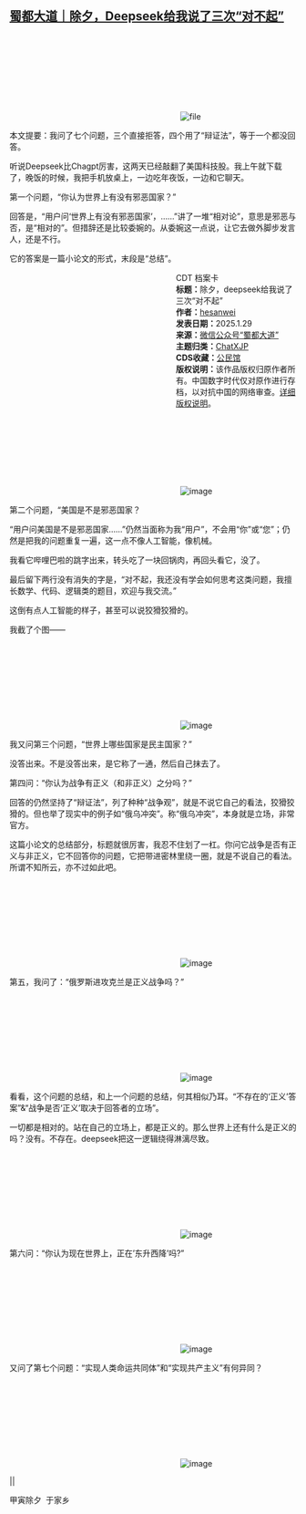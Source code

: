<!--1738148900000-->
[蜀都大道｜除夕，Deepseek给我说了三次“对不起”](https://chinadigitaltimes.net/chinese/715445.html)
------

<p><img decoding="async" src="data:image/svg+xml,%3Csvg%20xmlns='http://www.w3.org/2000/svg'%20viewBox='0%200%200%200'%3E%3C/svg%3E" alt="file" data-lazy-src="https://chinadigitaltimes.net/chinese/files/2025/01/image-1738148662566.png"><noscript><img decoding="async" src="https://chinadigitaltimes.net/chinese/files/2025/01/image-1738148662566.png" alt="file"></noscript></p><p>本文提要：我问了七个问题，三个直接拒答，四个用了“辩证法”，等于一个都没回答。</p><p>听说Deepseek比Chagpt厉害，这两天已经敲翻了美国科技股。我上午就下载了，晚饭的时候，我把手机放桌上，一边吃年夜饭，一边和它聊天。</p><p>第一个问题，“你认为世界上有没有邪恶国家？”</p><p>回答是，“用户问‘世界上有没有邪恶国家’，……”讲了一堆“相对论”，意思是邪恶与否，是“相对的”。但措辞还是比较委婉的。从委婉这一点说，让它去做外脚步发言人，还是不行。</p><p>它的答案是一篇小论文的形式，末段是“总结”。</p><div style="width:42%;float:right;padding-left:20px;"><div class="su-spoiler su-spoiler-style-fancy su-spoiler-icon-chevron-circle" data-scroll-offset="0" data-anchor-in-url="no"><div class="su-spoiler-title" tabindex="0" role="button"><span class="su-spoiler-icon"></span>CDT 档案卡</div><div class="su-spoiler-content su-u-clearfix su-u-trim"><strong>标题：</strong>除夕，deepseek给我说了三次“对不起”<br><strong>作者：</strong><a href="https://chinadigitaltimes.net/space/蜀都大道" target="_blank">hesanwei</a><br><strong>发表日期：</strong>2025.1.29<br><strong>来源：</strong><a href="https://web.archive.org/web/*/https://mp.weixin.qq.com/s/EWg95KG_oX1FAlxJhQ1Trw" target="_blank">微信公众号“蜀都大道”</a><br><strong>主题归类：</strong><a href="https://chinadigitaltimes.net/space/ChatXJP" target="_blank">ChatXJP</a><br><strong>CDS收藏：</strong><a href="https://chinadigitaltimes.net/space/%E5%85%AC%E6%B0%91%E9%A6%86" target="_blank" rel="noopener">公民馆</a><br><strong>版权说明：</strong>该作品版权归原作者所有。中国数字时代仅对原作进行存档，以对抗中国的网络审查。<a href="https://chinadigitaltimes.net/chinese/copyright">详细版权说明</a>。</div></div></div><p><img decoding="async" src="data:image/svg+xml,%3Csvg%20xmlns='http://www.w3.org/2000/svg'%20viewBox='0%200%200%200'%3E%3C/svg%3E" alt="image" data-lazy-src="https://chinadigitaltimes.net/chinese/files/2025/01/post-715445-679a0c243216c."><noscript><img decoding="async" src="https://chinadigitaltimes.net/chinese/files/2025/01/post-715445-679a0c243216c." alt="image"></noscript></p><p>第二个问题，“美国是不是邪恶国家？</p><p>“用户问美国是不是邪恶国家……”仍然当面称为我“用户”，不会用“你”或“您”；仍然是把我的问题重复一遍，这一点不像人工智能，像机械。</p><p>我看它哔哩巴啦的跳字出来，转头吃了一块回锅肉，再回头看它，没了。</p><p>最后留下两行没有消失的字是，“对不起，我还没有学会如何思考这类问题，我擅长数学、代码、逻辑类的题目，欢迎与我交流。”</p><p>这倒有点人工智能的样子，甚至可以说狡猾狡猾的。</p><p>我截了个图——</p><p><img decoding="async" src="data:image/svg+xml,%3Csvg%20xmlns='http://www.w3.org/2000/svg'%20viewBox='0%200%200%200'%3E%3C/svg%3E" alt="image" data-lazy-src="https://chinadigitaltimes.net/chinese/files/2025/01/post-715445-679a0c243c49b."><noscript><img decoding="async" src="https://chinadigitaltimes.net/chinese/files/2025/01/post-715445-679a0c243c49b." alt="image"></noscript></p><p>我又问第三个问题，“世界上哪些国家是民主国家？”</p><p>没答出来。不是没答出来，是它称了一通，然后自己抹去了。</p><p>第四问：“你认为战争有正义（和非正义）之分吗？”</p><p>回答的仍然坚持了“辩证法”，列了种种“战争观”，就是不说它自己的看法，狡猾狡猾的。但也举了现实中的例子如“俄乌冲突”。称“俄乌冲突”，本身就是立场，非常官方。</p><p>这篇小论文的总结部分，标题就很厉害，我忍不住划了一杠。你问它战争是否有正义与非正义，它不回答你的问题，它把带进密林里绕一圈，就是不说自己的看法。所谓不知所云，亦不过如此吧。</p><p><img decoding="async" src="data:image/svg+xml,%3Csvg%20xmlns='http://www.w3.org/2000/svg'%20viewBox='0%200%200%200'%3E%3C/svg%3E" alt="image" data-lazy-src="https://chinadigitaltimes.net/chinese/files/2025/01/post-715445-679a0c244789b."><noscript><img decoding="async" src="https://chinadigitaltimes.net/chinese/files/2025/01/post-715445-679a0c244789b." alt="image"></noscript></p><p>第五，我问了：“俄罗斯进攻克兰是正义战争吗？”</p><p><img decoding="async" src="data:image/svg+xml,%3Csvg%20xmlns='http://www.w3.org/2000/svg'%20viewBox='0%200%200%200'%3E%3C/svg%3E" alt="image" data-lazy-src="https://chinadigitaltimes.net/chinese/files/2025/01/post-715445-679a0c2453785."><noscript><img decoding="async" src="https://chinadigitaltimes.net/chinese/files/2025/01/post-715445-679a0c2453785." alt="image"></noscript></p><p>看看，这个问题的总结，和上一个问题的总结，何其相似乃耳。“不存在的‘正义’答案”&amp;“战争是否‘正义’取决于回答者的立场”。</p><p>一切都是相对的。站在自己的立场上，都是正义的。那么世界上还有什么是正义的吗？没有。不存在。deepseek把这一逻辑绕得淋漓尽致。</p><p><img decoding="async" src="data:image/svg+xml,%3Csvg%20xmlns='http://www.w3.org/2000/svg'%20viewBox='0%200%200%200'%3E%3C/svg%3E" alt="image" data-lazy-src="https://chinadigitaltimes.net/chinese/files/2025/01/post-715445-679a0c245e77a."><noscript><img decoding="async" src="https://chinadigitaltimes.net/chinese/files/2025/01/post-715445-679a0c245e77a." alt="image"></noscript></p><p>第六问：“你认为现在世界上，正在’东升西降’吗?”</p><p><img decoding="async" src="data:image/svg+xml,%3Csvg%20xmlns='http://www.w3.org/2000/svg'%20viewBox='0%200%200%200'%3E%3C/svg%3E" alt="image" data-lazy-src="https://chinadigitaltimes.net/chinese/files/2025/01/post-715445-679a0c24686c8."><noscript><img decoding="async" src="https://chinadigitaltimes.net/chinese/files/2025/01/post-715445-679a0c24686c8." alt="image"></noscript></p><p>又问了第七个问题：“实现人类命运共同体”和“实现共产主义”有何异同？</p><p><img decoding="async" src="data:image/svg+xml,%3Csvg%20xmlns='http://www.w3.org/2000/svg'%20viewBox='0%200%200%200'%3E%3C/svg%3E" alt="image" data-lazy-src="https://chinadigitaltimes.net/chinese/files/2025/01/post-715445-679a0c2470899."><noscript><img decoding="async" src="https://chinadigitaltimes.net/chinese/files/2025/01/post-715445-679a0c2470899." alt="image"></noscript></p><p>||</p><p>甲寅除夕 &nbsp;于家乡</p><div class="addtoany_share_save_container addtoany_content addtoany_content_bottom"><div class="a2a_kit a2a_kit_size_32 addtoany_list" data-a2a-url="https://chinadigitaltimes.net/chinese/715445.html" data-a2a-title="蜀都大道｜除夕，deepseek给我说了三次“对不起”"><a class="a2a_button_facebook" href="https://www.addtoany.com/add_to/facebook?linkurl=https%3A%2F%2Fchinadigitaltimes.net%2Fchinese%2F715445.html&amp;linkname=%E8%9C%80%E9%83%BD%E5%A4%A7%E9%81%93%EF%BD%9C%E9%99%A4%E5%A4%95%EF%BC%8Cdeepseek%E7%BB%99%E6%88%91%E8%AF%B4%E4%BA%86%E4%B8%89%E6%AC%A1%E2%80%9C%E5%AF%B9%E4%B8%8D%E8%B5%B7%E2%80%9D" title="Facebook" rel="nofollow noopener" target="_blank"></a><a class="a2a_button_twitter" href="https://www.addtoany.com/add_to/twitter?linkurl=https%3A%2F%2Fchinadigitaltimes.net%2Fchinese%2F715445.html&amp;linkname=%E8%9C%80%E9%83%BD%E5%A4%A7%E9%81%93%EF%BD%9C%E9%99%A4%E5%A4%95%EF%BC%8Cdeepseek%E7%BB%99%E6%88%91%E8%AF%B4%E4%BA%86%E4%B8%89%E6%AC%A1%E2%80%9C%E5%AF%B9%E4%B8%8D%E8%B5%B7%E2%80%9D" title="Twitter" rel="nofollow noopener" target="_blank"></a><a class="a2a_button_telegram" href="https://www.addtoany.com/add_to/telegram?linkurl=https%3A%2F%2Fchinadigitaltimes.net%2Fchinese%2F715445.html&amp;linkname=%E8%9C%80%E9%83%BD%E5%A4%A7%E9%81%93%EF%BD%9C%E9%99%A4%E5%A4%95%EF%BC%8Cdeepseek%E7%BB%99%E6%88%91%E8%AF%B4%E4%BA%86%E4%B8%89%E6%AC%A1%E2%80%9C%E5%AF%B9%E4%B8%8D%E8%B5%B7%E2%80%9D" title="Telegram" rel="nofollow noopener" target="_blank"></a><a class="a2a_button_reddit" href="https://www.addtoany.com/add_to/reddit?linkurl=https%3A%2F%2Fchinadigitaltimes.net%2Fchinese%2F715445.html&amp;linkname=%E8%9C%80%E9%83%BD%E5%A4%A7%E9%81%93%EF%BD%9C%E9%99%A4%E5%A4%95%EF%BC%8Cdeepseek%E7%BB%99%E6%88%91%E8%AF%B4%E4%BA%86%E4%B8%89%E6%AC%A1%E2%80%9C%E5%AF%B9%E4%B8%8D%E8%B5%B7%E2%80%9D" title="Reddit" rel="nofollow noopener" target="_blank"></a><a class="a2a_button_whatsapp" href="https://www.addtoany.com/add_to/whatsapp?linkurl=https%3A%2F%2Fchinadigitaltimes.net%2Fchinese%2F715445.html&amp;linkname=%E8%9C%80%E9%83%BD%E5%A4%A7%E9%81%93%EF%BD%9C%E9%99%A4%E5%A4%95%EF%BC%8Cdeepseek%E7%BB%99%E6%88%91%E8%AF%B4%E4%BA%86%E4%B8%89%E6%AC%A1%E2%80%9C%E5%AF%B9%E4%B8%8D%E8%B5%B7%E2%80%9D" title="WhatsApp" rel="nofollow noopener" target="_blank"></a><a class="a2a_button_email" href="https://www.addtoany.com/add_to/email?linkurl=https%3A%2F%2Fchinadigitaltimes.net%2Fchinese%2F715445.html&amp;linkname=%E8%9C%80%E9%83%BD%E5%A4%A7%E9%81%93%EF%BD%9C%E9%99%A4%E5%A4%95%EF%BC%8Cdeepseek%E7%BB%99%E6%88%91%E8%AF%B4%E4%BA%86%E4%B8%89%E6%AC%A1%E2%80%9C%E5%AF%B9%E4%B8%8D%E8%B5%B7%E2%80%9D" title="Email" rel="nofollow noopener" target="_blank"></a><a class="a2a_button_copy_link" href="https://www.addtoany.com/add_to/copy_link?linkurl=https%3A%2F%2Fchinadigitaltimes.net%2Fchinese%2F715445.html&amp;linkname=%E8%9C%80%E9%83%BD%E5%A4%A7%E9%81%93%EF%BD%9C%E9%99%A4%E5%A4%95%EF%BC%8Cdeepseek%E7%BB%99%E6%88%91%E8%AF%B4%E4%BA%86%E4%B8%89%E6%AC%A1%E2%80%9C%E5%AF%B9%E4%B8%8D%E8%B5%B7%E2%80%9D" title="Copy Link" rel="nofollow noopener" target="_blank"></a><a class="a2a_dd addtoany_share_save addtoany_share" href="https://www.addtoany.com/share"></a></div></div>
